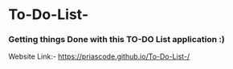 # To-Do-List-

### Getting things Done with this TO-DO List application :)
  Website Link:- https://priascode.github.io/To-Do-List-/
